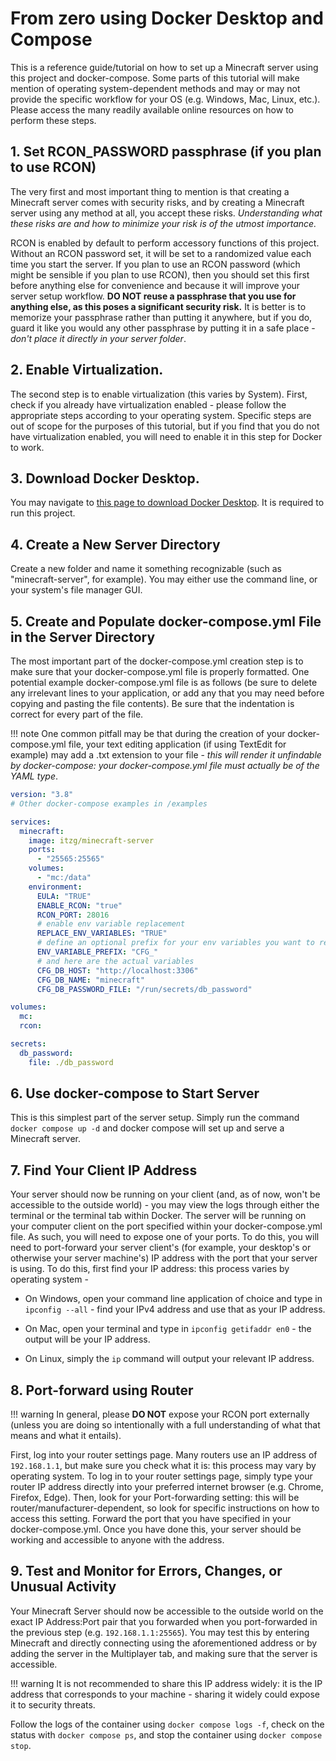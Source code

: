 # From zero using Docker Desktop and Compose

This is a reference guide/tutorial on how to set up a Minecraft server using this project and docker-compose. Some parts of this tutorial will make mention of operating system-dependent methods and may or may not provide the specific workflow for your OS (e.g. Windows, Mac, Linux, etc.). Please access the many readily available online resources on how to perform these steps.

## 1. Set RCON_PASSWORD passphrase (if you plan to use RCON)

The very first and most important thing to mention is that creating a Minecraft server comes with security risks, and by creating a Minecraft server using any method at all, you accept these risks. *Understanding what these risks are and how to minimize your risk is of the utmost importance.*

RCON is enabled by default to perform accessory functions of this project. Without an RCON password set, it will be set to a randomized value each time you start the server. If you plan to use an RCON password (which might be sensible if you plan to use RCON), then you should set this first before anything else for convenience and because it will improve your server setup workflow. **DO NOT reuse a passphrase that you use for anything else, as this poses a significant security risk.** It is better is to memorize your passphrase rather than putting it anywhere, but if you do, guard it like you would any other passphrase by putting it in a safe place - *don't place it directly in your server folder*.

## 2. Enable Virtualization.

The second step is to enable virtualization (this varies by System). First, check if you already have virtualization enabled - please follow the appropriate steps according to your operating system. Specific steps are out of scope for the purposes of this tutorial, but if you find that you do not have virtualization enabled, you will need to enable it in this step for Docker to work.

## 3. Download Docker Desktop.

You may navigate to [this page to download Docker Desktop](https://www.docker.com/products/docker-desktop/). It is required to run this project.

## 4. Create a New Server Directory

Create a new folder and name it something recognizable (such as "minecraft-server", for example). You may either use the command line, or your system's file manager GUI.

## 5. Create and Populate docker-compose.yml File in the Server Directory

The most important part of the docker-compose.yml creation step is to make sure that your docker-compose.yml file is properly formatted. One potential example docker-compose.yml file is as follows (be sure to delete any irrelevant lines to your application, or add any that you may need before copying and pasting the file contents). Be sure that the indentation is correct for every part of the file. 

!!! note
    One common pitfall may be that during the creation of your docker-compose.yml file, your text editing application (if using TextEdit for example) may add a .txt extension to your file - *this will render it unfindable by docker-compose: your docker-compose.yml file must actually be of the YAML type*.

```yaml
version: "3.8"
# Other docker-compose examples in /examples

services:
  minecraft:
    image: itzg/minecraft-server
    ports:
      - "25565:25565"
    volumes:
      - "mc:/data"
    environment:
      EULA: "TRUE"
      ENABLE_RCON: "true"
      RCON_PORT: 28016
      # enable env variable replacement
      REPLACE_ENV_VARIABLES: "TRUE"
      # define an optional prefix for your env variables you want to replace
      ENV_VARIABLE_PREFIX: "CFG_"
      # and here are the actual variables
      CFG_DB_HOST: "http://localhost:3306"
      CFG_DB_NAME: "minecraft"
      CFG_DB_PASSWORD_FILE: "/run/secrets/db_password"

volumes:
  mc:
  rcon:

secrets:
  db_password:
    file: ./db_password
```

## 6. Use docker-compose to Start Server

This is this simplest part of the server setup. Simply run the command `docker compose up -d` and docker compose will set up and serve a Minecraft server.

## 7. Find Your Client IP Address

Your server should now be running on your client (and, as of now, won't be accessible to the outside world) - you may view the logs through either the terminal or the terminal tab within Docker. The server will be running on your computer client on the port specified within your docker-compose.yml file. As such, you will need to expose one of your ports. To do this, you will need to port-forward your server client's (for example, your desktop's or otherwise your server machine's) IP address with the port that your server is using. To do this, first find your IP address: this process varies by operating system - 

- On Windows, open your command line application of choice and type in `ipconfig --all` - find your IPv4 address and use that as your IP address.

- On Mac, open your terminal and type in `ipconfig getifaddr en0` - the output will be your IP address.

- On Linux, simply the `ip` command will output your relevant IP address.

## 8. Port-forward using Router

!!! warning 
    In general, please **DO NOT** expose your RCON port externally (unless you are doing so intentionally with a full understanding of what that means and what it entails). 

First, log into your router settings page. Many routers use an IP address of `192.168.1.1`, but make sure you check what it is: this process may vary by operating system. To log in to your router settings page, simply type your router IP address directly into your preferred internet browser (e.g. Chrome, Firefox, Edge). Then, look for your Port-forwarding setting: this will be router/manufacturer-dependent, so look for specific instructions on how to access this setting. Forward the port that you have specified in your docker-compose.yml. Once you have done this, your server should be working and accessible to anyone with the address.

## 9. Test and Monitor for Errors, Changes, or Unusual Activity

Your Minecraft Server should now be accessible to the outside world on the exact IP Address:Port pair that you forwarded when you port-forwarded in the previous step (e.g. `192.168.1.1:25565`). You may test this by entering Minecraft and directly connecting using the aforementioned address or by adding the server in the Multiplayer tab, and making sure that the server is accessible.

!!! warning
    It is not recommended to share this IP address widely: it is the IP address that corresponds to your machine - sharing it widely could expose it to security threats.

Follow the logs of the container using `docker compose logs -f`, check on the status with `docker compose ps`, and stop the container using `docker compose stop`.
